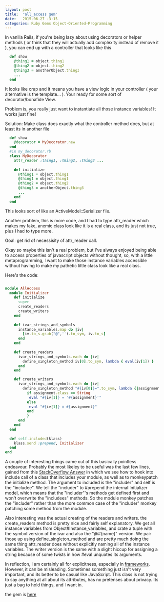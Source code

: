 ```yaml
---
layout: post
title:  "all_access gem"
date:   2015-06-27 -3:15
categories: Ruby Gems Object-Oriented-Programming
---
```

In vanilla Rails, if you're being lazy about using decorators or helper methods ( or think that they will actually add complexity instead of remove it ), you can end up with a controller that looks like this
```ruby
  def show
    @thing1 = object.thing1
    @thing2 = object.thing2
    @thing3 = anotherObject.thing3
    ...
  end
```

It looks like crap and it means you have a view logic in your controller ( your alternative is the template... ). Your ready for some sort of decorator/bonafide View.

Problem is, you really just want to instantiate all those instance variables! It works just fine!

Solution: Make class does exactly what the controller method does, but at least its in another file
```ruby
  def show
    @decorator = MyDecorator.new
  end
  #in my_decorator.rb
  class MyDecorator
    attr_reader :thing1, :thing2, :thing3 ...
  
    def initialize
      @thing1 = object.thing1
      @thing1 = object.thing1
      @thing2 = object.thing2
      @thing3 = anotherObject.thing3
      ...
    end
  end
```

This looks sort of like an ActiveModel::Serializer file.

Another problem, this is more code, and I had to type attr_reader which makes my fake, anemic class look like it is a real class, and its just not true, plus I had to type more.

Goal: get rid of necessisity of attr_reader call.

Okay so maybe this isn't a real problem, but I've always enjoyed being able to access properties of javascript objects without thought, so, with a little metaprogramming, I want to make those instance variables accessible without having to make my pathetic little class look like a real class.

Here's the code:
```ruby

module AllAccess
  module Initializer
    def initialize
      super
      create_readers
      create_writers
    end
  
    def ivar_strings_and_symbols
      instance_variables.map do |iv|
        [iv.to_s.gsub("@",'').to_sym, iv.to_s]
      end
    end
    
    def create_readers
      ivar_strings_and_symbols.each do |iv|
        define_singleton_method iv[0].to_sym, lambda { eval(iv[1]) }
      end
    end

    def create_writers
      ivar_strings_and_symbols.each do |iv|
        define_singleton_method "#{iv[0]}=".to_sym, lambda {|assignment|
          if assignment.class == String
           eval "#{iv[1]} = '#{assignment}'"
          else
           eval "#{iv[1]} = #{assignment}"
          end
          }
      end
    end
  end
  
  def self.included(klass)
    klass.send :prepend, Initializer
  end
end
```
A couple of interesting things came out of this basically pointless endeavour. Probably the most likeley to be useful was the last few lines, gained from this [StackOverflow Answer]({http://stackoverflow.com/a/17498039/3504261}) in which we see how to hook into include call of a class that includes your module, as well as to monkeypatch the initialize method. The argument to included is the "includer" and self is the "includee". We tell the "includer" to #prepend the internal Initializer model, which means that the "includer"'s methods get defined first and won't overwrite the "includees" methods. So the module monkey patches the "includer" rather than the more common case of the "includer" monkey patching some method from the module.

Also interesting was the actual creating of the readers and writers. the create_readers method is pretty nice and fairly self explanatory. We get all instance variables from Object#instance_variables, and crate a tuple with the symbol version of the ivar and also the "@#{name}" version.
We pair those up using define_singleton_method and are pretty much doing the same thing attr_reader does without explicitly naming all of the instance variables. The writer version is the same with a slight hiccup for assigning a string because of some twists in how #eval unquotes its arguments.

In reflection, I am certainly all for explicitness, especially in [frameworks]({http://www.phoenixframework.org/}). However, it can be misleading. Sometimes something just isn't very important, and its better to be casual like JavaScript. This class is not trying to say anything at all about its attributes, has no pretenses about privacy. Its just a bag to hold things, and I want in.

the gem is [here]({https://github.com/crododile/AllAccess})